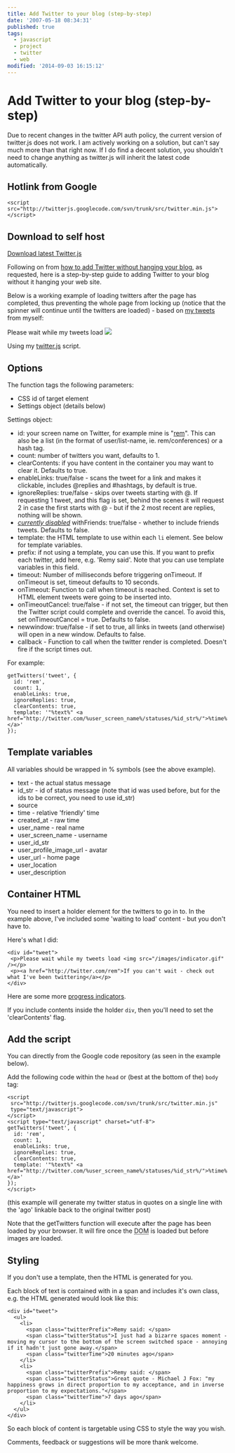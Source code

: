```yaml
---
title: Add Twitter to your blog (step-by-step)
date: '2007-05-18 08:34:31'
published: true
tags:
  - javascript
  - project
  - twitter
  - web
modified: '2014-09-03 16:15:12'
---
```

# Add Twitter to your blog (step-by-step)

<div class="update"><p>Due to recent changes in the twitter API auth policy, the current version of twitter.js does not work. I am actively working on a solution, but can't say much more than that right now. If I do find a decent solution, you shouldn't need to change anything as twitter.js will inherit the latest code automatically.</p></div>

<h2>Hotlink from Google</h2>

<pre><code>&lt;script src=&quot;http://twitterjs.googlecode.com/svn/trunk/src/twitter.min.js&quot;&gt;&lt;/script&gt;</code></pre>

<h2>Download to self host</h2>

<p><a href="http://code.google.com/p/twitterjs/downloads/list" class="download">Download latest Twitter.js</a></p>

<p>Following on from <a href="/2007/03/20/how-to-add-twitter-to-your-blog-without-it-hanging-your-site/">how to add Twitter without hanging your blog</a>, as requested, here is a step-by-step guide to adding Twitter to your blog without it hanging your web site.</p>

<!--more-->

<p>Below is a working example of loading twitters after the page has completed, thus preventing the whole page from locking up (notice that the spinner will continue until the twitters are loaded) - based on <a href="http://twitter.com/rem">my tweets</a> from myself:</p>

<script src="http://twitterjs.googlecode.com/svn/trunk/src/twitter.min.js"></script>
<script type="text/javascript" charset="utf-8">
  getTwitters('twitters', {
      id: 'rem',
      clearContents: true,
      count: 5,
      withFriends: true,
      ignoreReplies: false,
      template: '<span class="prefix"><img height="16" width="16" src="%user_profile_image_url%" /> <a href="http://twitter.com/%user_screen_name%">%user_name%</a> said: </span> <span class="status">"%text%"</span> <span class="time"><a href="http://twitter.com/%user_screen_name%/statuses/%id_str%">%time%</a></span>'
  });
</script>

<link rel="stylesheet" href="/images/twitter.css" type="text/css" media="screen" title="no title" charset="utf-8" />

<div id="twitters"><p>Please wait while my tweets load <img src="/images/indicator.gif" /></p>
</div>

Using my [twitter.js](http://code.google.com/p/twitterjs/downloads/list) script.

## Options

The function tags the following parameters:

* CSS id of target element
* Settings object (details below)

Settings object:

* id: your screen name on Twitter, for example mine is "<a href="http://twitter.com/rem">rem</a>". This can also be a list (in the format of user/list-name, ie. rem/conferences) or a hash tag.
* count: number of twitters you want, defaults to 1.
* clearContents: if you have content in the container you may want to clear it.  Defaults to true.
* enableLinks: true/false - scans the tweet for a link and makes it clickable, includes @replies and #hashtags, by default is true.
* ignoreReplies: true/false - skips over tweets starting with @.  If requesting 1 tweet, and this flag is set, behind the scenes it will request 2 in case the first starts with @ - but if the 2 most recent are replies, nothing will be shown.
* <em><a href="http://getsatisfaction.com/twitter/topics/friends_timeline_api_call_suddenly_requires_auth">currently disabled</a></em> withFriends: true/false - whether to include friends tweets.  Defaults to false.
* template: the HTML template to use within each <code>li</code> element.  See below for template variables.
* prefix: if not using a template, you can use this. If you want to prefix each twitter, add here, e.g. 'Remy said'.  Note that you can use template variables in this field.
* timeout: Number of milliseconds before triggering onTimeout.  If onTimeout is set, timeout defaults to 10 seconds.
* onTimeout: Function to call when timeout is reached.  Context is set to HTML element tweets were going to be inserted into.
* onTimeoutCancel: true/false - if not set, the timeout can trigger, but then the Twitter script could complete and override the cancel.  To avoid this, set onTimeoutCancel = true.  Defaults to false.
* newwindow: true/false - if set to true, all links in tweets (and otherwise) will open in a new window. Defaults to false.
* callback - Function to call when the twitter render is completed. Doesn't fire if the script times out.

For example:

<pre><code>getTwitters('tweet', {
  id: 'rem',
  count: 1,
  enableLinks: true,
  ignoreReplies: true,
  clearContents: true,
  template: '"%text%" &lt;a href="http://twitter.com/%user_screen_name%/statuses/%id_str%/"&gt;%time%&lt;/a&gt;'
});</code></pre>

## Template variables

All variables should be wrapped in % symbols (see the above example).

* text - the actual status message
* id\_str - id of status message (note that id was used before, but for the ids to be correct, you need to use id\_str)
* source
* time - relative 'friendly' time
* created\_at - raw time
* user\_name - real name
* user\_screen\_name - username
* user\_id_str
* user\_profile\_image\_url - avatar
* user\_url - home page
* user\_location
* user\_description

## Container HTML

You need to insert a holder element for the twitters to go in to.  In the example above, I've included some 'waiting to load' content - but you don't have to.

Here's what I did:

<pre><code>&lt;div id=&quot;tweet&quot;&gt;
&nbsp;&lt;p&gt;Please wait while my tweets load &lt;img src=&quot;/images/indicator.gif&quot; /&gt;&lt;/p&gt;
 &lt;p&gt;&lt;a href=&quot;http://twitter.com/rem&quot;&gt;If you can&#39;t wait - check out what I&#39;ve been twittering&lt;/a&gt;&lt;/p&gt;
&lt;/div&gt;</code></pre>

Here are some more [progress indicators](http://ajaxload.info/).

If you include contents inside the holder <code>div</code>, then you'll need to set the 'clearContents' flag.

## Add the script

You can directly from the Google code repository (as seen in the example below).

Add the following code within the <code>head</code> or (best at the bottom of the) <code>body</code> tag:

<pre><code>&lt;script
 src=&quot;http://twitterjs.googlecode.com/svn/trunk/src/twitter.min.js&quot;
 type=&quot;text/javascript&quot;&gt;
&lt;/script&gt;
&lt;script type=&quot;text/javascript&quot; charset=&quot;utf-8&quot;&gt;
getTwitters('tweet', {
  id: 'rem',
  count: 1,
  enableLinks: true,
  ignoreReplies: true,
  clearContents: true,
  template: '"%text%" &lt;a href="http://twitter.com/%user_screen_name%/statuses/%id_str%/"&gt;%time%&lt;/a&gt;'
});
&lt;/script&gt;</code></pre>

(this example will generate my twitter status in quotes on a single line with the 'ago' linkable back to the original twitter post)

Note that the getTwitters function will execute after the page has been loaded by your browser.  It will fire once the <abbr title="Document Object Model">DOM</abbr> is loaded but before images are loaded.

## Styling

If you don't use a template, then the HTML is generated for you.

Each block of text is contained with in a span and includes it's own class, e.g. the HTML generated would look like this:

<pre><code>&lt;div id=&quot;tweet&quot;&gt;
  &lt;ul&gt;
    &lt;li&gt;
      &lt;span class=&quot;twitterPrefix&quot;&gt;Remy said: &lt;/span&gt;
      &lt;span class=&quot;twitterStatus&quot;&gt;I just had a bizarre spaces moment - moving my cursor to the bottom of the screen switched space - annoying if it hadn&#39;t just gone away.&lt;/span&gt;
      &lt;span class=&quot;twitterTime&quot;&gt;20 minutes ago&lt;/span&gt;
    &lt;/li&gt;
    &lt;li&gt;
      &lt;span class=&quot;twitterPrefix&quot;&gt;Remy said: &lt;/span&gt;
      &lt;span class=&quot;twitterStatus&quot;&gt;Great quote - Michael J Fox: &quot;my happiness grows in direct proportion to my acceptance, and in inverse proportion to my expectations.&quot;&lt;/span&gt;
      &lt;span class=&quot;twitterTime&quot;&gt;7 days ago&lt;/span&gt;
    &lt;/li&gt;
  &lt;/ul&gt;
&lt;/div&gt;</code></pre>

So each block of content is targetable using CSS to style the way you wish.

Comments, feedback or suggestions will be more thank welcome.
